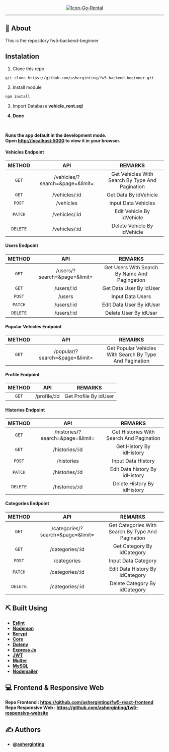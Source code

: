 <p align="center">
  <a href="" rel="noopener">
 <a href="https://imgbb.com/"><img src="https://i.ibb.co/8P4m5hB/Icon-Go-Rental.png" alt="Icon-Go-Rental" border="0"></a>
</p>

---

## 🧐 About
This is the repository fw5-backend-beginner
## Instalation

1. Clone this repo
```
git clone https://github.com/asherginting/fw5-backend-beginner.git
```

2. Install module
```
npm install
```

3. Import Database <b> vehicle_rent.sql 

4. Done

<br>

Runs the app default in the development mode.\
Open [http://localhost:5000](http://localhost:5000) to view it in your browser.

#### Vehicles Endpoint
|    METHOD    |               API               |                     REMARKS                     |
| :----------: | :-----------------------------: | :---------------------------------------------: |
|  ```GET```   | /vehicles/?search=&page=&limit= | Get Vehicles With Search By Type And Pagination |
|  ```GET```   |          /vehicles/:id          |              Get Data By idVehicle              |
|  ```POST```  |            /vehicles            |               Input Data Vehicles               |
| ```PATCH```  |          /vehicles/:id          |            Edit Vehicle By idVehicle            |
| ```DELETE``` |          /vehicles/:id          |           Delete Vehicle By idVehicle           |

#### Users Endpoint
|    METHOD    |             API              |                    REMARKS                    |
| :----------: | :--------------------------: | :-------------------------------------------: |
|  ```GET```   | /users/?search=&page=&limit= | Get Users With Search By Name And Pagingation |
|  ```GET```   |          /users/:id          |            Get Data User By idUser            |
|  ```POST```  |            /users            |               Input Data Users                |
| ```PATCH```  |          /users/:id          |           Edit Data User By idUser            |
| ```DELETE``` |          /users/:id          |             Delete User By idUser             |

#### Popular Vehicles Endpoint
|  METHOD   |              API               |                         REMARKS                         |
| :-------: | :----------------------------: | :-----------------------------------------------------: |
| ```GET``` | /popular/?search=&page=&limit= | Get Popular Vehicles With Search By Type And Pagination |

#### Profile  Endpoint
|  METHOD   |     API      |        REMARKS        |
| :-------: | :----------: | :-------------------: |
| ```GET``` | /profile/:id | Get Profile By idUser |

#### Histories Endpoint
|    METHOD    |               API                |                 REMARKS                  |
| :----------: | :------------------------------: | :--------------------------------------: |
|  ```GET```   | /histories/?search=&page=&limit= | Get Histories With Search And Pagination |
|  ```GET```   |          /histories/:id          |         Get History By idHistory         |
|  ```POST```  |            /histories            |            Input Data History            |
| ```PATCH```  |          /histories/:id          |      Edit Data history By idHistory      |
| ```DELETE``` |          /histories/:id          |       Delete History By idHistory        |

#### Categories Endpoint
|    METHOD    |                API                |                      REMARKS                      |
| :----------: | :-------------------------------: | :-----------------------------------------------: |
|  ```GET```   | /categories/?search=&page=&limit= | Get Categories With Search By Type And Pagination |
|  ```GET```   |          /categories/:id          |            Get Category By idCategory             |
|  ```POST```  |            /categories            |                Input Data Category                |
| ```PATCH```  |          /categories/:id          |          Edit Data History By idCategory          |
| ```DELETE``` |          /categories/:id          |           Delete Category By idCategory           |

## ⛏️ Built Using

- [Eslint](https://www.npmjs.com/package/eslint)
- [Nodemon](https://www.npmjs.com/package/nodemon)
- [Bcrypt](https://www.npmjs.com/package/bcrypt)
- [Cors](https://www.npmjs.com/package/cors)
- [Dotenv](https://www.npmjs.com/package/dotenv)
- [Express Js](https://www.npmjs.com/package/express)
- [JWT](https://www.npmjs.com/package/jsonwebtoken)
- [Multer](https://www.npmjs.com/package/multer)
- [MySQL](https://www.npmjs.com/package/mysql)
- [Nodemailer](https://www.npmjs.com/package/nodemailer)
## 💻 Frontend & Responsive Web

Repo Frontend : https://github.com/asherginting/fw5-react-frontend
<br>
Repo Responsive Web : https://github.com/asherginting/fw5-responsive-website

## ✍️ Authors

- [@asherginting](https://github.com/asherginting)